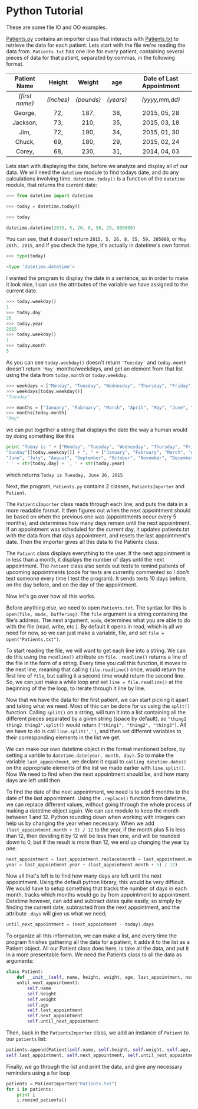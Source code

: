 # Python Tutorial
These are some file IO and OO examples. 


[Patients.py](https://github.com/kellerwilt/Python-Tutorials/blob/master/Patients.py) contains an importer class that interacts with [Patients.txt](https://github.com/kellerwilt/Python-Tutorials/blob/master/Patients.txt) to retrieve the data for each patient. Lets start with the file we're reading the data from. `Patients.txt` has one line for every patient, containing several pieces of data for that patient, separated by commas, in the following format.


Patient Name | Height | Weight | age | Date of Last Appointment
:-: | :-: | :-: | :-: | :-:
_(first name)_ | _(inches)_ | _(pounds)_ | _(years)_ | _(yyyy,mm,dd)_
George,  | 72, | 187, | 38, | 2015, 05, 28
Jackson, | 73, | 210, | 35, | 2015, 03, 18
Jim, | 72, | 190, | 34, | 2015, 01, 30
Chuck, | 69, | 180, | 29, | 2015, 02, 24
Corey, | 68, | 230, | 31, | 2014, 04, 03

Lets start with displaying the date, before we analyze and display all of our data.
We will need the `datetime` module to find todays date, and do any calculations involving time.
`datetime.today()` is a function of the `datetime` module, that returns the current date:  

```Python
>>> from datetime import datetime

>>> today = datetime.today()

>>> today

datetime.datetime(2015, 5, 26, 8, 58, 29, 899000)
```
You can see, that it doesn't return `2015, 5, 26, 8, 55, 59, 205000`, or `May 26th, 2015`, and if you check the type, it's actually in datetime's own format. 

```Python
>>> type(today)

<type 'datetime.datetime'>
```

I wanted the program to display the date in a sentence, so in order to make it look nice, I can use the attributes of the variable we have assigned to the current date. 
```Python
>>> today.weekday()
1
>>> today.day
26
>>> today.year
2015
>>> today.weekday()
1
>>> today.month
5
```

As you can see `today.weekday()` doesn't return `'Tuesday'` and `today.month` doesn't return `'May'` months/weekdays, and get an element from that list using the data from `today.month` or `today.weekday`.
```Python
>>> weekdays = ["Monday", "Tuesday", "Wednesday", "Thursday", "Friday", "Saturday", "Sunday"]
>>> weekdays[today.weekday()]
"Tuesday"

>>> months = ["January", "Fabruary", "March", "April", "May", "June", "July", "August", "September", "October", "November", "December"]
>>> months[today.month]
"May"
```
we can put together a string that displays the date the way a human would by doing something like this
```Python
print "Today is " + ["Monday", "Tuesday", "Wednesday", "Thursday", "Friday", "Saturday",
"Sunday"][today.weekday()] + ", " + ["January", "Fabruary", "March", "April", "May",
"June", "July", "August", "September", "October", "November", "December"][today.month] + 
' ' + str(today.day) + ', ' + str(today.year)
```

which returns `Today is Tuesday, June 26, 2015 `

Next, the program, `Patients.py` contains 2 classes, `PatientsImporter` and `Patient`. 

The `PatientsImporter` class reads through each line, and puts the data in a more readable format. It then figures out when the next appointment should be based on when the previous one was (appointments occur every 5 months), and determines how many days remain until the next appointment. If an appointment was scheduled for the current day, it updates patients.txt with the data from that days appointment, and resets the last appointment's date. Then the importer gives all this data to the Patients class.

The `Patient` class displays everything to the user. If the next appointment is in less than a month, it displays the number of days until the next appointment. The `Patient` class also sends out texts to remind patients of upcoming appointments (code for texts are currently commented so I don't text someone every time I test the program). It sends texts 10 days before, on the day before, and on the day of the appointment.

Now let's go over how all this works.

Before anything else, we need to open `Patients.txt`. The syntax for this is `open(file, mode, buffering)`. The `file` argument is a string containing the file's address. The next argument, `mode`, determines what you are able to do with the file (read, write, etc.). By default it opens in read, which is all we need for now, so we can just make a variable, file, and set `file = open("Patients.txt")`.

To start reading the file, we will want to get each line into a string. We can do this using the `readline()` attribute on `file`. `.readline()` returns a line of the file in the form of a string. Every time you call this function, it moves to the next line, meaning that calling `file.readline()` once, would return the first line of `file`, but calling it a second time would return the second line. So, we can just make a while loop and set `line = file.readline()` at the beginning of the the loop, to iterate through it line by line.

Now that we have the data for the first patient, we can start picking it apart and taking what we need. Most of this can be done for us using the `split()` function. Calling `split()` on a string, will turn it into a list containing all the different pieces separated by a given string (space by default), so `"thing1 thing2 thing3".split()` would return `["thing1", "thing2", "thing3"]`. All we have to do is call `line.split(',')`, and then set different variables to their corresponding elements in the list we get.

We can make our own datetime object in the format mentioned before, by setting a varible to `datetime.date(year, month, day)`. So to make the variable `last_appointment`, we declare it equal to `calling datetime.date()` on the appropriate elements of the list we made earlier with `line.split()`. Now We need to find when the next appointment should be, and how many days are left until then. 

To find the date of the next appointment, we need is to add 5 months to the date of the last appointment. Using the `.replace()` function from datetime, we can replace different values, without going through the whole process of making a datetime object again. We can use modulo to keep the month between 1 and 12. Python rounding down when working with integers can help us by changing the year when necessary. When we add `(last_appointment.month + 5) / 12` to the year, if the month plus 5 is less than 12, then deviding it by 12 will be less than one, and will be rounded down to 0, but if the result is more than 12, we end up changing the year by one.

```Python
next_appointment = last_appointment.replace(month = last_appointment.month + 5 % 12, 
year = last_appointment.year + (last_appointment.month + 5) / 12)
```

Now all that's left is to find how many days are left until the next appointment. Using the default python library, this would be very difficult. We would have to setup something that tracks the number of days in each month, tracks which months would go by from appointment to appointment. Datetime however, can add and subtract dates quite easily, so simply by finding the current date, subtracted from the next appointment, and the attribute `.days` will give us what we need; 

```Python
until_next_appointment = (next_appointment - today).days
```

To organize all this information, we can make a list, and every time the program finishes gathering all the data for a patient, it adds it to the list as a Patient object. All our Patient class does here, is take all the data, and put it in a more presentable form. We need the Patients class to all the data as arguments:
```Python
class Patient:
    def __init__(self, name, height, weight, age, last_appointment, next_appointment, 
    until_next_appointment):
        self.name
        self.height
        self.weight
        self.age
        self.last_appointment
        self.next_appointment
        self.until_next_appointment
```
Then, back in the `PatientsImporter` class, we add an instance of `Patient` to our `patients` list:
```Python
patients.append(Patient(self.name, self.height, self.weight, self.age, 
self.last_appointment, self.next_appointment, self.until_next_appointment))
```
Finally, we go through the list and print the data, and give any necessary reminders using a for loop
```Python
patients = PatientImporter("Patients.txt")
for i in patients:
    print i
    i.remind_patients()
